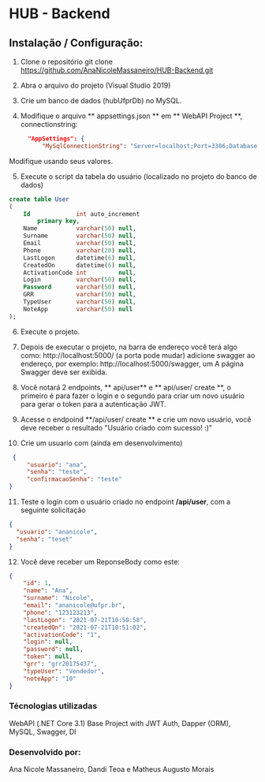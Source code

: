 # HUB - Backend

## Instalação / Configuração:

1) Clone o repositório 
git clone https://github.com/AnaNicoleMassaneiro/HUB-Backend.git

2) Abra o arquivo do projeto (Visual Studio 2019)

3) Crie um banco de dados (hubUfprDb) no MySQL.

4) Modifique o arquivo ** appsettings.json ** em ** WebAPI Project **, connectionstring:
   ```json
     "AppSettings": {
         "MySqlConnectionString": "Server=localhost;Port=3306;Database=hubUfprDb;Uid=nomeDoAutenticadoDoBanco;Pwd=senha;"
   ```
Modifique usando seus valores.

5) Execute o script da tabela do usuário (localizado no projeto do banco de dados)

```sql
create table User
(
    Id             int auto_increment
        primary key,
    Name           varchar(50) null,
    Surname        varchar(50) null,
    Email          varchar(50) null,
    Phone          varchar(20) null,
    LastLogon      datetime(6) null,
    CreatedOn      datetime(6) null,
    ActivationCode int         null,
    Login          varchar(50) null,
    Password       varchar(50) null,
    GRR            varchar(50) null,
    TypeUser       varchar(50) null,
    NoteApp        varchar(50) null
);

```

6) Execute o projeto.

7) Depois de executar o projeto, na barra de endereço você terá algo como: http://localhost:5000/ (a porta pode mudar) adicione swagger ao endereço, por exemplo: http://localhost:5000/swagger, um A página Swagger deve ser exibida.

8) Você notará 2 endpoints, ** api/user** e ** api/user/ create **, o primeiro é para fazer o login e o segundo para criar um novo usuário para gerar o token para a autenticação JWT.

9) Acesse o endpoind **/api/user/ create ** e crie um novo usuário, você deve receber o resultado "Usuário criado com sucesso! :)"

10) Crie um usuario com  (ainda em desenvolvimento)

```json
 {
     "usuario": "ana",
     "senha": "teste",
     "confirmacaoSenha": "teste"
}
```

11) Teste o login com o usuário criado no endpoint **/api/user**, com a seguinte solicitação
```json
{
  "usuario": "ananicole",
  "senha": "teset"
}
```
12) Você deve receber um ReponseBody como este:
```json
{
    "id": 1,
    "name": "Ana",
    "surname": "Nicole",
    "email": "ananicole@ufpr.br",
    "phone": "123123213",
    "lastLogon": "2021-07-21T10:50:58",
    "createdOn": "2021-07-21T10:51:02",
    "activationCode": "1",
    "login": null,
    "password": null,
    "token": null,
    "grr": "grr20175437",
    "typeUser": "Vendedor",
    "noteApp": "10"
}
```

### Técnologias utilizadas
WebAPI (.NET Core 3.1) Base Project with JWT Auth, Dapper (ORM), MySQL, Swagger, DI

### Desenvolvido por:
Ana Nicole Massaneiro, Dandi Teoa e Matheus Augusto Morais
